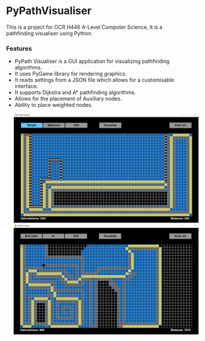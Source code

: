 # PyPathVisualiser
This is a project for OCR H446 A-Level Computer Science, it is a pathfinding visualiser using Python.

### Features

- PyPath Visualiser is a GUI application for visualizing pathfinding algorithms.
- It uses PyGame library for rendering graphics.
- It reads settings from a JSON file which allows for a customisable interface.
- It supports Dijkstra and A* pathfinding algorithms.
- Allows for the placement of Auxiliary nodes.
- Ability to place weighted nodes.

<p float="left">
  <img src="_imgs/path1.png" alt="Path 1" width="700" hspace="20"/> 
  <img src="_imgs/path2.png" alt="Path 2" width="700" hspace="20"/>
</p>
